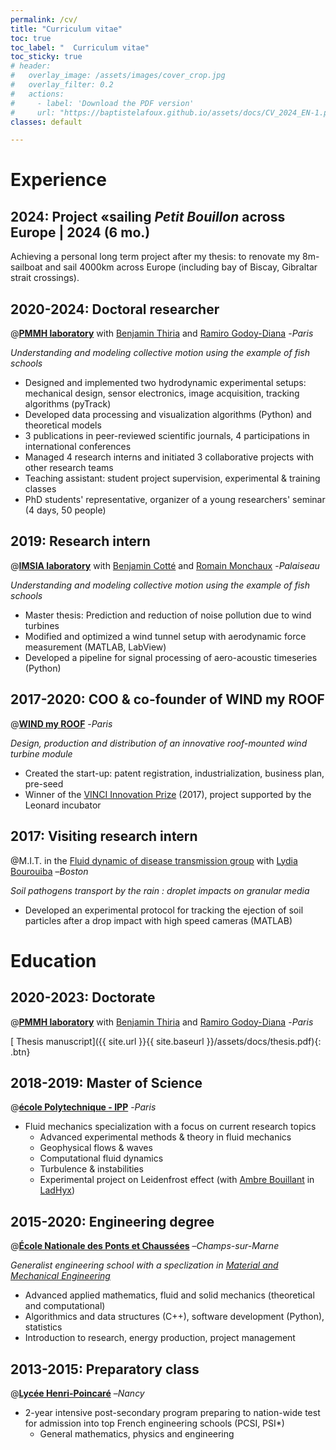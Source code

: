```yaml
---
permalink: /cv/
title: "Curriculum vitae"
toc: true
toc_label: "  Curriculum vitae"
toc_sticky: true
# header:
#   overlay_image: /assets/images/cover_crop.jpg
#   overlay_filter: 0.2
#   actions:
#     - label: 'Download the PDF version' 
#     url: "https://baptistelafoux.github.io/assets/docs/CV_2024_EN-1.pdf"
classes: default

---
```



# Experience

## 2024: Project «sailing *Petit Bouillon* across Europe | 2024 (6 mo.)
Achieving a personal long term project after my thesis: to renovate my 8m-sailboat and sail 4000km across Europe (including bay of Biscay, Gibraltar strait crossings).

## 2020-2024: Doctoral researcher 
@[**PMMH laboratory**](https://www.pmmh.espci.fr/Biomimetics-and-Fluid-Structure-Interaction) with [Benjamin Thiria](https://scholar.google.be/citations?user=Ho7KLfUAAAAJ&hl=fr) and [Ramiro Godoy-Diana](https://blog.espci.fr/ramiro/) -_Paris_

*Understanding and modeling collective motion using the example of fish schools*

* Designed and implemented two hydrodynamic experimental setups: mechanical design, sensor electronics, image acquisition, tracking algorithms (pyTrack) 
* Developed data processing and visualization algorithms (Python) and theoretical models
* 3 publications in peer-reviewed scientific journals, 4 participations in international conferences
* Managed 4 research interns and initiated 3 collaborative projects with other research teams
* Teaching assistant: student project supervision, experimental & training classes 
* PhD students' representative, organizer of a young researchers' seminar (4 days, 50 people)

## 2019: Research intern
@[**IMSIA laboratory**](https://www.ensta-paris.fr/en/node/1153) with [Benjamin Cotté](https://perso.ensta-paris.fr/~cotte/) and [Romain Monchaux](https://perso.ensta-paris.fr/~monchaux/) -_Palaiseau_

*Understanding and modeling collective motion using the example of fish schools*

* Master thesis: Prediction and reduction of noise pollution due to wind turbines
* Modified and optimized a wind tunnel setup with aerodynamic force measurement (MATLAB, LabView) 
* Developed a pipeline for signal processing of aero-acoustic timeseries (Python)

## 2017-2020: COO & co-founder of WIND my ROOF
@[**WIND my ROOF**](https://www.windmyroof.com/en/) -_Paris_

*Design, production and distribution of an innovative roof-mounted wind turbine module*

* Created the start-up: patent registration, industrialization, business plan, pre-seed
* Winner of the [VINCI Innovation Prize](https://www.vinci.com/vinci.nsf/fr/item/prix-innovation-vinci.htm) (2017), project supported by the Leonard incubator

## 2017: Visiting research intern
@M.I.T. in the [Fluid dynamic of disease transmission group]() with [Lydia Bourouiba](https://fr.wikipedia.org/wiki/Lydia_Bourouiba) –_Boston_

*Soil pathogens transport by the rain : droplet impacts on granular media*

* Developed an experimental protocol for tracking the ejection of soil particles after a drop impact with high speed cameras (MATLAB) 

# Education 
## 2020-2023: Doctorate 
@[**PMMH laboratory**](https://www.pmmh.espci.fr/Biomimetics-and-Fluid-Structure-Interaction) with [Benjamin Thiria](https://scholar.google.be/citations?user=Ho7KLfUAAAAJ&hl=fr) and [Ramiro Godoy-Diana](https://blog.espci.fr/ramiro/) -_Paris_

[<i class="fas fa-file-pdf"></i> Thesis manuscript]({{ site.url }}{{ site.baseurl }}/assets/docs/thesis.pdf){: .btn} 

## 2018-2019: Master of Science
@[**école Polytechnique - IPP**](https://www.ip-paris.fr/en/education/masters/mechanics-program/master-year-2-fluid-mechanics) -_Paris_

* Fluid mechanics specialization with a focus on current research topics 	
  * Advanced experimental methods & theory in fluid mechanics
  * Geophysical flows & waves
  * Computational fluid dynamics
  * Turbulence & instabilities
  * Experimental project on Leidenfrost effect (with [Ambre Bouillant](https://scholar.google.fr/citations?user=LbHQY1cAAAAJ&hl=en) in [LadHyx](https://www.ladhyx.polytechnique.fr/))

## 2015-2020: Engineering degree
@[**École Nationale des Ponts et Chaussées**](https://ecoledesponts.fr/bienvenue-ecole) –_Champs-sur-Marne_

*Generalist engineering school with a speclization in [Material and Mechanical Engineering](https://ecoledesponts.fr/genie-mecanique-et-materiaux)* 

* Advanced applied mathematics, fluid and solid mechanics (theoretical and computational)
* Algorithmics and data structures (C++), software development (Python), statistics
* Introduction to research, energy production, project management 

## 2013-2015: Preparatory class
@[**Lycée Henri-Poincaré**](https://lycee-poincare.fr/les-classes-preparatoires-cpge/) –_Nancy_
* 2-year intensive post-secondary program preparing to nation-wide test for admission into top French engineering schools (PCSI, PSI*)
  * General mathematics, physics and engineering
